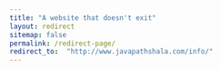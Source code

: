 ```yaml
---
title: "A website that doesn't exit"
layout: redirect
sitemap: false
permalink: /redirect-page/
redirect_to:  "http://www.javapathshala.com/info/"
---
```

